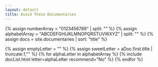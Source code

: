 ```yaml
---
layout: default
title: Avoid These Documentaries
---
```


{% assign numberArray = "0123456789" | split: "" %}
{% assign alphabetArray = "ABCDEFGHIJKLMNOPQRSTUVWXYZ" | split: "" %}
{% assign docs = site.documentaries | sort: "title" %}

<div class="row">
    {% assign emptyLetter = "" %}
    {% assign sweetLetter = aDoc.first.title | truncate:1,"" %}
    {% for alphaLetter in alphabetArray  %}
        {% include docList.html letter=alphaLetter recommend="No" %}
    {% endfor %}
</div>